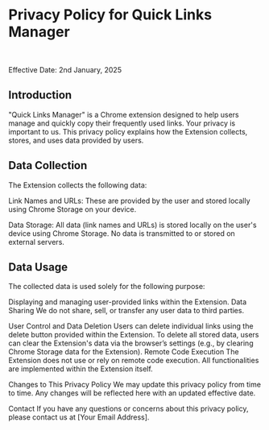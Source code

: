 <h1>Privacy Policy for Quick Links Manager</h1><br>
<p>Effective Date: 2nd January, 2025</p>

<h2>Introduction</h2>
<p>"Quick Links Manager" is a Chrome extension designed to help users manage and quickly copy their frequently used links. Your privacy is important to us. This privacy policy explains how the Extension collects, stores, and uses data provided by users.</p>

<h2>Data Collection</h2>
<p>The Extension collects the following data:</p>

<p>Link Names and URLs: These are provided by the user and stored locally using Chrome Storage on your device.</p>
<p>Data Storage:
All data (link names and URLs) is stored locally on the user's device using Chrome Storage.
No data is transmitted to or stored on external servers.</p>
<h2>Data Usage</h2>
The collected data is used solely for the following purpose:

Displaying and managing user-provided links within the Extension.
Data Sharing
We do not share, sell, or transfer any user data to third parties.

User Control and Data Deletion
Users can delete individual links using the delete button provided within the Extension.
To delete all stored data, users can clear the Extension's data via the browser’s settings (e.g., by clearing Chrome Storage data for the Extension).
Remote Code Execution
The Extension does not use or rely on remote code execution. All functionalities are implemented within the Extension itself.

Changes to This Privacy Policy
We may update this privacy policy from time to time. Any changes will be reflected here with an updated effective date.

Contact
If you have any questions or concerns about this privacy policy, please contact us at [Your Email Address].
